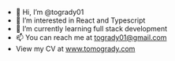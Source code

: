 - 👋 Hi, I’m @togrady01
- 👀 I’m interested in React and Typescript
- 🌱 I’m currently learning full stack development
- 📫 You can reach me at togrady01@gmail.com
- View my CV at www.tomogrady.com

